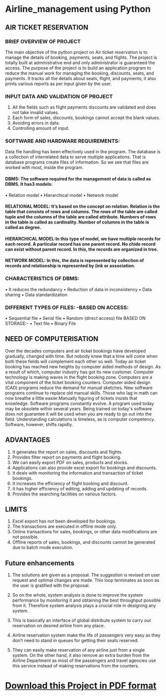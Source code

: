 # Airline_management using Python

## AIR TICKET RESERVATION

### BRIEF OVERVIEW OF PROJECT

The main objective of the python project on Air ticket reservation is to manage the details of booking, payments, seats, and flights.
The project is totally built at administrative end and only administrator is guaranteed the access. 
The purpose of the project is to build an application program to reduce the manual work for managing the booking, discounts,  seats, and payments. 
It tracks all the details about seats,  flight, and payments; it also prints various reports as per input given by the user.
### INPUT DATA  AND VALIDATION  OF  PROJECT
1.	All the fields such as flight  payments discounts are validated and does not take invalid values.
2.	Each form of sales, discounts, bookings cannot accept the blank values.
3.	Avoiding errors in data.
4.	Controlling amount of input.
### SOFTWARE  AND HARDWARE REQUIREMENTS:
Data file handling has been effectively used in the program. The database is a collection of interrelated data to serve multiple applications. That is database programs create files of information. So we see that files are worked with most, inside the program.
#### DBMS: The software required for the management of data is called as DBMS. It has3 models:
• Relation model
• Hierarchical model
• Network model
#### RELATIONAL MODEL: It’s based on the concept on relation. Relation is the table that consists of rows and columns. The rows of the table are called tuple and the columns of the table are called attribute. Numbers of rows in the table is called as cardinality. Number of columns in the table is called as degree.
#### HIERARCHICAL MODEL:In this type of model, we have multiple records for each record. A particular record has one parent record. No chide record can exist without parent record. In this, the records are organized in tree.
#### NETWORK MODEL: In this, the data is represented by collection of records and relationship is represented by (ink or association.
### CHARACTERISTICS OF DBMS:
• It reduces the redundancy
• Reduction of data in inconsistency
• Data sharing
• Data standardization
### DIFFERENT TYPES OF FILES: -BASED ON ACCESS:
• Sequential file
• Serial file
• Random (direct access) file BASED ON STORAGE:-
• Text file
• Binary File

## NEED OF COMPUTERISATION
Over the decades computers and air ticket bookings have developed gradually, changed with time. But nobody knew that a time will come when both these fields will complement each other so well. Today air ticket booking has reached new heights by computer aided methods of design. As a result of which, computer industry has got its new customer. Computer technology is making waves in the flight booking zone. Computers are a vital component of the ticket booking counters. Computer aided design (CAD) programs reduce the demand for manual sketches. New software programs continue to replace old manual skills. Those who lag in math can now breathe a little easier.Manually figuring of tickets insists that knowledge. Software programs constantly evolve. A program used today may be obsolete within several years. Being trained on today's software does not guarantee it will be used when you are ready to go out into the field. Understanding calculations is timeless, as is computer competency. Software, however, shifts rapidly.
## ADVANTAGES
1.	It generates the report on sales, discounts and flights.
2.	Provides filter report on payments and flight booking.
3.	We can easily export PDF on sales, products and stocks.
4.	Applications can also provide excel export for bookings and discounts.
5.	It deals with monitoring the information and transaction of ticket bookings.
6.	It increases the efficiency of flight booking and discount.
7.	It has higher efficiency of editing, adding and updating of records.
8.	Provides the searching facilities on various factors.
## LIMITS
1.	Excel export has not been developed for bookings.
2.	The transactions are executed in offline mode only.
3.	Online transactions for sales, bookings, or other data modifications are not possible.
4.	Offline reports of sales, bookings, and discounts cannot be generated due to batch mode execution.

## Future enhancements

1.	The solutions are given as a proposal. The suggestion is revised on user request and optimal changes are made. This loop terminates as soon as the user is gratified with the proposal.

2.	So on the whole, system analysis is done to improve the system performance by monitoring it and obtaining the best throughput possible from it. Therefore system analysis plays a crucial role in designing any system.

3.	This is basically an interface of global distribute system to carry out reservation on desired airline from any place.

4.	Airline reservation system make the life of passengers very easy as they don’t  need to stand in queues for getting their seats reserved.

5.	 They can easily make reservation  of any airline just from a single system. On the other hand, it also remove an extra burden  from  the Airline Department as most of the passengers and travel agencies use this service instead of making reservations from the counters.


# [Download this Project in PDF format](https://github.com/S2Sofficial/airline_management/blob/main/Airline%20Reservation%20Project.docx?raw=true)


